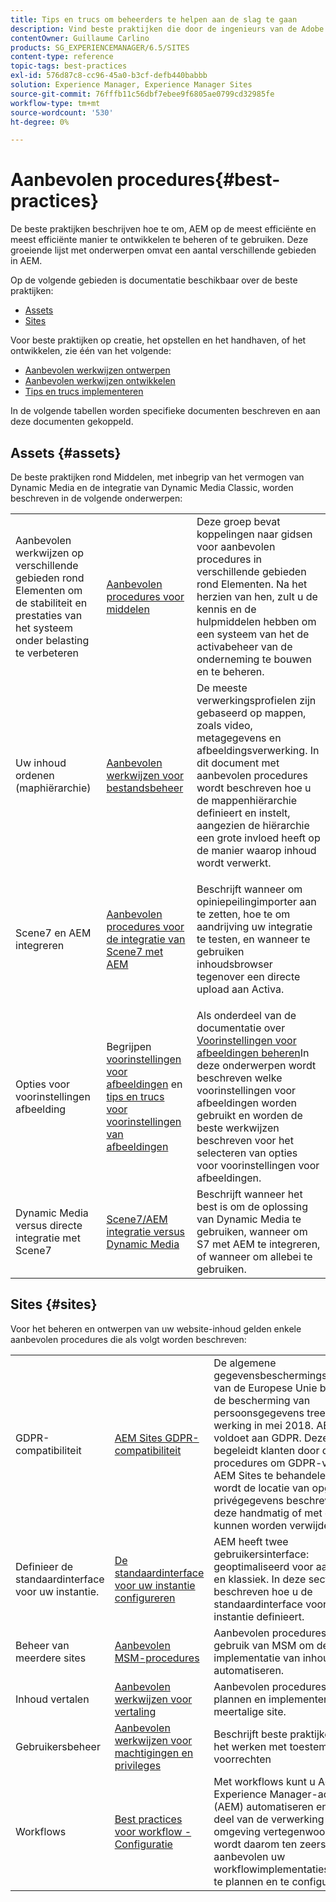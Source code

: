 ```yaml
---
title: Tips en trucs om beheerders te helpen aan de slag te gaan
description: Vind beste praktijken die door de ingenieurs van de Adobe en het raadplegen teams worden gecompileerd om beheerders te helpen in gebruik worden genomen.
contentOwner: Guillaume Carlino
products: SG_EXPERIENCEMANAGER/6.5/SITES
content-type: reference
topic-tags: best-practices
exl-id: 576d87c8-cc96-45a0-b3cf-defb440babbb
solution: Experience Manager, Experience Manager Sites
source-git-commit: 76fffb11c56dbf7ebee9f6805ae0799cd32985fe
workflow-type: tm+mt
source-wordcount: '530'
ht-degree: 0%

---
```


# Aanbevolen procedures{#best-practices}

De beste praktijken beschrijven hoe te om, AEM op de meest efficiënte en meest efficiënte manier te ontwikkelen te beheren of te gebruiken. Deze groeiende lijst met onderwerpen omvat een aantal verschillende gebieden in AEM.

Op de volgende gebieden is documentatie beschikbaar over de beste praktijken:

* [Assets](#assets)
* [Sites](#sites)

Voor beste praktijken op creatie, het opstellen en het handhaven, of het ontwikkelen, zie één van het volgende:

* [Aanbevolen werkwijzen ontwerpen](/help/sites-authoring/best-practices.md)
* [Aanbevolen werkwijzen ontwikkelen](/help/sites-developing/best-practices.md)
* [Tips en trucs implementeren](/help/sites-deploying/best-practices.md)

In de volgende tabellen worden specifieke documenten beschreven en aan deze documenten gekoppeld.

## Assets {#assets}

De beste praktijken rond Middelen, met inbegrip van het vermogen van Dynamic Media en de integratie van Dynamic Media Classic, worden beschreven in de volgende onderwerpen:

<table>
 <tbody>
  <tr>
   <td>Aanbevolen werkwijzen op verschillende gebieden rond Elementen om de stabiliteit en prestaties van het systeem onder belasting te verbeteren</td>
   <td><a href="/help/assets/best-practices-for-assets.md">Aanbevolen procedures voor middelen</a></td>
   <td>Deze groep bevat koppelingen naar gidsen voor aanbevolen procedures in verschillende gebieden rond Elementen. Na het herzien van hen, zult u de kennis en de hulpmiddelen hebben om een systeem van het de activabeheer van de onderneming te bouwen en te beheren.</td>
  </tr>
  <tr>
   <td>Uw inhoud ordenen (maphiërarchie)</td>
   <td><a href="/help/assets/organize-assets.md">Aanbevolen werkwijzen voor bestandsbeheer</a></td>
   <td>De meeste verwerkingsprofielen zijn gebaseerd op mappen, zoals video, metagegevens en afbeeldingsverwerking. In dit document met aanbevolen procedures wordt beschreven hoe u de mappenhiërarchie definieert en instelt, aangezien de hiërarchie een grote invloed heeft op de manier waarop inhoud wordt verwerkt. </td>
  </tr>
  <tr>
   <td>Scene7 en AEM integreren</td>
   <td><a href="/help/sites-administering/scene7.md#best-practices-for-integrating-scene-with-aem">Aanbevolen procedures voor de integratie van Scene7 met AEM</a></td>
   <td><p>Beschrijft wanneer om opiniepeilingimporter aan te zetten, hoe te om aandrijving uw integratie te testen, en wanneer te gebruiken inhoudsbrowser tegenover een directe upload aan Activa.</p> </td>
  </tr>
  <tr>
   <td>Opties voor voorinstellingen afbeelding</td>
   <td>Begrijpen <a href="/help/assets/managing-image-presets.md#understanding-image-presets">voorinstellingen voor afbeeldingen</a> en <a href="/help/assets/managing-image-presets.md#image-preset-options">tips en trucs voor voorinstellingen van afbeeldingen</a></td>
   <td>Als onderdeel van de documentatie over <a href="/help/assets/managing-image-presets.md">Voorinstellingen voor afbeeldingen beheren</a>In deze onderwerpen wordt beschreven welke voorinstellingen voor afbeeldingen worden gebruikt en worden de beste werkwijzen beschreven voor het selecteren van opties voor voorinstellingen voor afbeeldingen.</td>
  </tr>
  <tr>
   <td>Dynamic Media versus directe integratie met Scene7</td>
   <td><a href="/help/sites-administering/scene7.md#aem-scene-integration-versus-dynamic-media">Scene7/AEM integratie versus Dynamic Media</a></td>
   <td>Beschrijft wanneer het best is om de oplossing van Dynamic Media te gebruiken, wanneer om S7 met AEM te integreren, of wanneer om allebei te gebruiken.</td>
  </tr>
 </tbody>
</table>

## Sites {#sites}

Voor het beheren en ontwerpen van uw website-inhoud gelden enkele aanbevolen procedures die als volgt worden beschreven:

<table>
 <tbody>
  <tr>
   <td>GDPR-compatibiliteit</td>
   <td><a href="/help/sites-administering/gdpr-compliance-sites.md">AEM Sites GDPR-compatibiliteit</a></td>
   <td>De algemene gegevensbeschermingsverordening van de Europese Unie betreffende de bescherming van persoonsgegevens treedt in werking in mei 2018. AEM Sites voldoet aan GDPR. Deze pagina begeleidt klanten door de procedures om GDPR-verzoeken in AEM Sites te behandelen. Hierin wordt de locatie van opgeslagen privégegevens beschreven en hoe deze handmatig of met code kunnen worden verwijderd.</td>
  </tr>
  <tr>
   <td>Definieer de standaardinterface voor uw instantie.</td>
   <td><p><a href="/help/sites-authoring/select-ui.md#configuring-the-default-ui-for-your-instance">De standaardinterface voor uw instantie configureren</a></p> </td>
   <td>AEM heeft twee gebruikersinterface: geoptimaliseerd voor aanrakingen en klassiek. In deze sectie wordt beschreven hoe u de standaardinterface voor uw instantie definieert.</td>
  </tr>
  <tr>
   <td>Beheer van meerdere sites</td>
   <td><a href="/help/sites-administering/msm-best-practices.md">Aanbevolen MSM-procedures</a></td>
   <td>Aanbevolen procedures voor het gebruik van MSM om de implementatie van inhoud te automatiseren. </td>
  </tr>
  <tr>
   <td>Inhoud vertalen</td>
   <td><a href="/help/sites-administering/tc-bp.md">Aanbevolen werkwijzen voor vertaling</a></td>
   <td>Aanbevolen procedures voor het plannen en implementeren van uw meertalige site.</td>
  </tr>
  <tr>
   <td>Gebruikersbeheer</td>
   <td><a href="/help/sites-administering/security.md#best-practices">Aanbevolen werkwijzen voor machtigingen en privileges</a></td>
   <td>Beschrijft beste praktijken wanneer het werken met toestemmingen en voorrechten </td>
  </tr>
  <tr>
   <td>Workflows</td>
   <td><a href="/help/sites-developing/workflows-best-practices.md#configuration">Best practices voor workflow - Configuratie</a></td>
   <td>Met workflows kunt u Adobe Experience Manager-activiteiten (AEM) automatiseren en een groot deel van de verwerking in een AEM omgeving vertegenwoordigen. Het wordt daarom ten zeerste aanbevolen uw workflowimplementaties zorgvuldig te plannen en te configureren.</td>
  </tr>
 </tbody>
</table>
